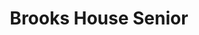 ---
title: Brooks House Senior
phone: (408) 288-6108
website: http://www.corpforbetterhousing.com/property/brooks-house/
management: Domus Management Company
location: "San Jose"
tags: []
---